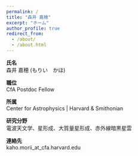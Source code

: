 ```yaml
---
permalink: /
title: "森井 嘉穂"
excerpt: "ホーム"
author_profile: true
redirect_from: 
  - /about/
  - /about.html
---
```

**氏名** <br> 森井 嘉穂 (もりい　かほ)

**職位** <br> CfA Postdoc Fellow 

**所属** <br> Center for Astrophysics | Harvard & Smithonian

**研究分野** <br> 電波天文学、星形成、大質量星形成、赤外線暗黒星雲

**連絡先** <br> kaho.morii_at_cfa.harvard.edu
